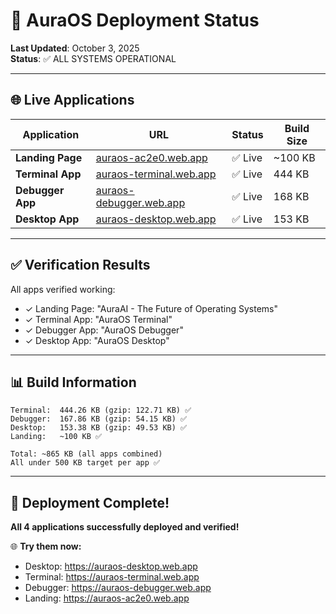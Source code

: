 # 🚀 AuraOS Deployment Status

**Last Updated**: October 3, 2025  
**Status**: ✅ ALL SYSTEMS OPERATIONAL

---

## 🌐 Live Applications

| Application | URL | Status | Build Size |
|------------|-----|--------|------------|
| **Landing Page** | [auraos-ac2e0.web.app](https://auraos-ac2e0.web.app) | ✅ Live | ~100 KB |
| **Terminal App** | [auraos-terminal.web.app](https://auraos-terminal.web.app) | ✅ Live | 444 KB |
| **Debugger App** | [auraos-debugger.web.app](https://auraos-debugger.web.app) | ✅ Live | 168 KB |
| **Desktop App** | [auraos-desktop.web.app](https://auraos-desktop.web.app) | ✅ Live | 153 KB |

---

## ✅ Verification Results

All apps verified working:
- ✓ Landing Page: "AuraAI - The Future of Operating Systems"
- ✓ Terminal App: "AuraOS Terminal"
- ✓ Debugger App: "AuraOS Debugger"
- ✓ Desktop App: "AuraOS Desktop"

---

## 📊 Build Information

```
Terminal:  444.26 KB (gzip: 122.71 KB) ✅
Debugger:  167.86 KB (gzip: 54.15 KB) ✅
Desktop:   153.38 KB (gzip: 49.53 KB) ✅
Landing:   ~100 KB ✅

Total: ~865 KB (all apps combined)
All under 500 KB target per app ✅
```

---

## 🎉 Deployment Complete!

**All 4 applications successfully deployed and verified!**

🌐 **Try them now:**
- Desktop: https://auraos-desktop.web.app
- Terminal: https://auraos-terminal.web.app
- Debugger: https://auraos-debugger.web.app
- Landing: https://auraos-ac2e0.web.app
